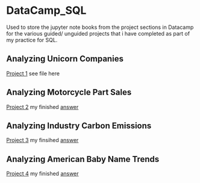 # DataCamp_SQL

Used to store the jupyter note books from the project sections in Datacamp for the various guided/ unguided projects that i have completed as part of my practice for SQL.  

## Analyzing Unicorn Companies 
[Project 1](https://app.datacamp.com/learn/projects/1531)  see file here 

## Analyzing Motorcycle Part Sales 
[Project 2](https://app.datacamp.com/learn/projects/1574)  my finished [answer](https://github.com/Asomand/DataCamp_SQL/blob/4ab0873d08a9a79ec78377316e404590207e7ddb/Motorcyle/notebook.ipynb)

## Analyzing Industry Carbon Emissions
[Project 3](https://app.datacamp.com/learn/projects/analyzing_industry_carbon_emissions)  my finsihed [answer](https://github.com/Asomand/DataCamp_SQL/blob/d43f73d43fc77eec4b43ddd318cabdfc45e97547/Carbon%20Emissions/notebook%20(1).ipynb)

## Analyzing American Baby Name Trends
[Project 4](https://projects.datacamp.com/projects/1441) my finished [answer](https://github.com/Asomand/DataCamp_SQL/blob/d43f73d43fc77eec4b43ddd318cabdfc45e97547/Baby%20Names/notebook.ipynb)

